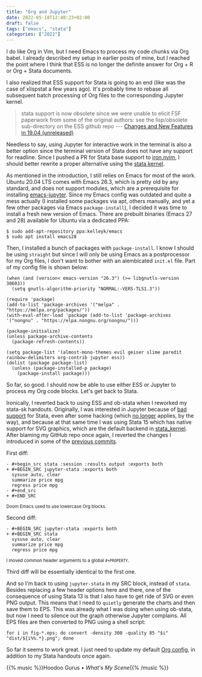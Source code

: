 ```yaml
---
title: "Org and Jupyter"
date: 2022-05-18T12:48:23+02:00
draft: false
tags: ["emacs", "stata"]
categories: ["2022"]
---
```


I do like Org in Vim, but I need Emacs to process my code chunks via Org babel. I already described my setup in earlier posts of mine, but I reached the point where I think that ESS is no longer the definite answer for Org + R or Org + Stata documents.

I also realized that ESS support for Stata is going to an end (like was the case of xlispstat a few years ago). It's probably time to rebase all subsequent batch processing of Org files to the corresponding Jupyter kernel.

> stata support is now obsolete since we were unable to elicit FSF paperwork from some of the original authors: see the lisp/obsolete sub-directory on the ESS github repo --- [Changes and New Features in 19.04 (unreleased)]

Needless to say, using Jupyter for interactive work in the terminal is also a better option since the terminal version of Stata does not have any support for readline. Since I pushed a PR for Stata base support to [iron.nvim], I should better rewrite a proper alternative using the [stata kernel].

As mentioned in the introduction, I still relies on Emacs for most of the work. Ubuntu 20.04 LTS comes with Emacs 26.3, which is pretty old by any standard, and does not support modules, which are a prerequisite for installing [emacs-jupyter]. Since my Emacs config was outdated and quite a mess actually (I installed some packages via apt, others manually, and yet a few other packages via Emacs `package-install`), I decided it was time to install a fresh new version of Emacs. There are prebuilt binaries (Emacs 27 and 28) available for Ubuntu via a dedicated PPA:

```
$ sudo add-apt-repository ppa:kelleyk/emacs
$ sudo apt install emacs28
```

Then, I installed a bunch of packages with `package-install`. I know I should be using `straight` but since I will only be using Emacs as a postprocessor for my Org files, I don't want to bother with an alembicated `init.el` file. Part of my config file is shown below:

```emacs-lisp
(when (and (version< emacs-version "26.3") (>= libgnutls-version 30603))
  (setq gnutls-algorithm-priority "NORMAL:-VERS-TLS1.3"))

(require 'package)
(add-to-list 'package-archives '("melpa" . "https://melpa.org/packages/"))
(with-eval-after-load 'package (add-to-list 'package-archives '("nongnu" . "https://elpa.nongnu.org/nongnu/")))

(package-initialize)
(unless package-archive-contents
  (package-refresh-contents))

(setq package-list '(almost-mono-themes evil geiser slime paredit rainbow-delimiters org-contrib jupyter ess))
(dolist (package package-list)
  (unless (package-installed-p package)
    (package-install package)))
```

So far, so good. I should now be able to use either ESS or Jupyter to process my Org code blocks. Let's get back to Stata.

Ironically, I reverted back to using ESS and ob-stata when I reworked my stata-sk handouts. Originally, I was interested in Jupyter because of [bad support] for Stata, even after some hacking (which [no longer] applies, by the way), and because at that same time I was using Stata 15 which has native support for SVG graphics, which are the default backend in [stata_kernel]. After blaming my GitHub repo once again, I reverted the changes I introduced in some of the [previous commits].

First diff:

```
- #+begin_src stata :session :results output :exports both
+ #+BEGIN_SRC jupyter-stata :exports both
  sysuse auto, clear
  summarize price mpg
  regress price mpg
- #+end_src
+ #+END_SRC
```

<small>Doom Emacs used to use lowercase Org blocks.</small>

Second diff:

```
- #+BEGIN_SRC jupyter-stata :exports both
+ #+BEGIN_SRC stata
  sysuse auto, clear
  summarize price mpg
  regress price mpg
```

<small>I moved common header arguments to a global `#+PROPERTY`.</small>

Third diff will be essentially identical to the first one.

And so I'm back to using `jupyter-stata` in my SRC block, instead of `stata`. Besides replacing a few header options here and there, one of the consequence of using Stata 13 is that I also have to get ride of SVG or even PNG output. This means that I need to `quietly` generate the charts and then save them to EPS. This was already what I was doing when using ob-stata, but now I need to silence out the graph otherwise Jupyter complains. All EPS files are then converted to PNG using a shell script:

```shell
for i in fig-*.eps; do convert -density 300 -quality 85 "$i" "dist/${i%%.*}.png"; done
```

So far it seems to work great. I just need to update my default [Org config], in addition to my Stata handouts once again.

{{% music %}}Hoodoo Gurus • _What's My Scene_{{% /music %}}

[changes and new features in 19.04 (unreleased)]: https://ess.r-project.org/Manual/ess.html
[no longer]: https://gitlab.com/robhicks/ob-stata.el/-/issues/10
[bad support]: https://gitlab.com/robhicks/ob-stata.el/-/issues/10
[stata_kernel]: https://kylebarron.dev/stata_kernel/
[stata kernel]: https://aliquote.org/post/stata-jupyter/
[emacs-jupyter]: https://github.com/nnicandro/emacs-jupyter
[previous commits]: https://github.com/even4void/stata-sk/commit/d24b13817df321cd963970c8f948f66651caba63
[iron.nvim]: https://github.com/hkupty/iron.nvim/pull/214
[org config]: http://localhost:1313/articles/notebooks/org-setup.pdf
